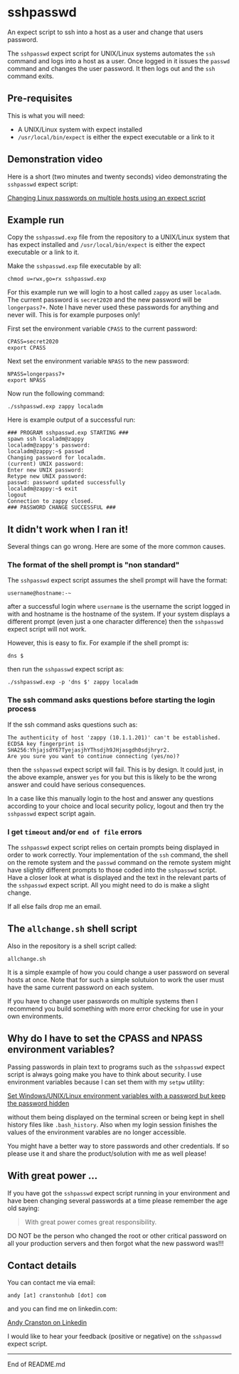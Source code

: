 # sshpasswd

An expect script to ssh into a host as a user and change that users password.

The `sshpasswd` expect script for UNIX/Linux systems automates the `ssh`
command and logs into a host as a user. Once logged in it issues the
`passwd` command and changes the user password. It then logs out and the
`ssh` command exits.

## Pre-requisites

This is what you will need:

+ A UNIX/Linux system with expect installed
+ `/usr/local/bin/expect` is either the expect executable or a link to it

## Demonstration video

Here is a short (two minutes and twenty seconds) video
demonstrating the `sshpasswd` expect script:

[Changing Linux passwords on multiple hosts using an expect script](https://www.youtube.com/watch?v=fXHX0gGu7XQ)

## Example run

Copy the `sshpasswd.exp` file from the repository to a UNIX/Linux system
that has expect installed and `/usr/local/bin/expect` is either the expect
executable or a link to it.

Make the `sshpasswd.exp` file executable by all:

```
chmod u=rwx,go=rx sshpasswd.exp
```

For this example run we will login to a host called `zappy` as user
`localadm`.  The current password is `secret2020` and the new password
will be `longerpass7+`. Note I have never used these passwords for
anything and never will. This is for example purposes only!

First set the environment variable `CPASS` to the current password:

```
CPASS=secret2020
export CPASS
```

Next set the environment variable `NPASS` to the new password:

```
NPASS=longerpass7+
export NPASS
```

Now run the following command:

```
./sshpasswd.exp zappy localadm
```

Here is example output of a successful run:

```
### PROGRAM sshpasswd.exp STARTING ###
spawn ssh localadm@zappy
localadm@zappy's password:
localadm@zappy:~$ passwd
Changing password for localadm.
(current) UNIX password:
Enter new UNIX password:
Retype new UNIX password:
passwd: password updated successfully
localadm@zappy:~$ exit
logout
Connection to zappy closed.
### PASSWORD CHANGE SUCCESSFUL ###
```

## It didn't work when I ran it!

Several things can go wrong. Here are some of the more common causes.

### The format of the shell prompt is "non standard"

The `sshpasswd` expect script assumes the shell prompt
will have the format:

```
username@hostname:-~
```

after a successful login where `username` is the username the
script logged in with and hostname is the hostname of the
system. If your system displays a different prompt (even just a one
character difference) then the `sshpasswd` expect script will not
work.

However, this is easy to fix. For example if the shell prompt is:

```
dns $
```

then run the `sshpasswd` expect script as:

```
./sshpasswd.exp -p 'dns $' zappy localadm
```

### The ssh command asks questions before starting the login process

If the ssh command asks questions such as:

```
The authenticity of host 'zappy (10.1.1.201)' can't be established.
ECDSA key fingerprint is SHA256:YhjajsdY67TyejasjhYThsdjh9JHjasgdh0sdjhryr2.
Are you sure you want to continue connecting (yes/no)?
```

then the `sshpasswd` expect script will fail. This is by design. It could
just, in the above example, answer `yes` for you but this is likely
to be the wrong answer and could have serious consequences.

In a case like this manually login to the host and answer any questions
according to your choice and local security policy, logout and then
try the `sshpasswd` expect script again.

### I get `timeout` and/or `end of file` errors

The `sshpasswd` expect script relies on certain prompts being displayed
in order to work correctly. Your implementation of the `ssh` command,
the shell on the remote system and the `passwd` command on the
remote system might have slightly different prompts to those
coded into the `sshpasswd` script. Have a closer look at what is
displayed and the text in the relevant parts of the `sshpasswd`
expect script. All you might need to do is make a slight change.

If all else fails drop me an email.

## The `allchange.sh` shell script

Also in the repository is a shell script called:

```
allchange.sh
```

It is a simple example of how you could change a user password on
several hosts at once. Note that for such a simple solutuion to work
the user must have the same current password on each system.

If you have to change user passwords on multiple systems then
I recommend you build something with more error checking
for use in your own environments.

## Why do I have to set the CPASS and NPASS environment variables?

Passing passwords in plain text to programs such as the `sshpasswd` expect
script is always going make you have to think about security.  I use
environment variables because I can set them with my `setpw` utility:

[Set Windows/UNIX/Linux environment variables with a password but keep the password hidden](https://github.com/andycranston/setpw)

without them being displayed on the terminal screen or being kept in shell
history files like `.bash_history`. Also when my login session finishes the values of the
environment varables are no longer accessible.

You might have a better way to store passwords and other credentials. If
so please use it and share the product/solution with me as well please!

## With great power ...

If you have got the `sshpasswd` expect script running in your environment
and have been changing several passwords at a time please remember the
age old saying:

> With great power comes great responsibility.

DO NOT be the person who changed the root or other critical password on
all your production servers and then forgot what the new password was!!!

## Contact details

You can contact me via email:

    andy [at] cranstonhub [dot] com

and you can find me on linkedin.com:

[Andy Cranston on Linkedin](https://www.linkedin.com/in/andy-cranston-innovation)

I would like to hear your feedback (positive or negative) on the
`sshpasswd` expect script.

------------------------------------------------

End of README.md
